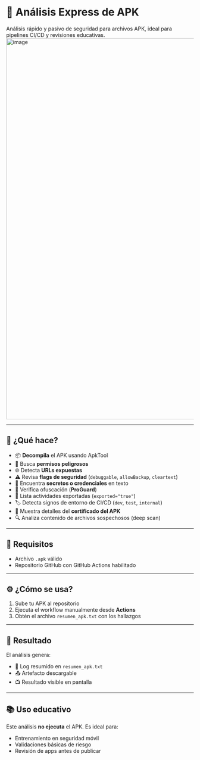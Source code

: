 # 📱 Análisis Express de APK

Análisis rápido y pasivo de seguridad para archivos APK, ideal para pipelines CI/CD y revisiones educativas.
<img width="1024" height="1024" alt="image" src="https://github.com/user-attachments/assets/cddb1336-db05-44fc-ad4c-43996b72812a" />



---

## 🚀 ¿Qué hace?

- 📦 **Decompila** el APK usando ApkTool  
- 🔐 Busca **permisos peligrosos**  
- 🌐 Detecta **URLs expuestas**  
- ⚠️ Revisa **flags de seguridad** (`debuggable`, `allowBackup`, `cleartext`)  
- 🧪 Encuentra **secretos o credenciales** en texto  
- 🧩 Verifica ofuscación (**ProGuard**)  
- 🚪 Lista actividades exportadas (`exported="true"`)  
- 🏷️ Detecta signos de entorno de CI/CD (`dev`, `test`, `internal`)  
- 🔎 Muestra detalles del **certificado del APK**  
- 🔍 Analiza contenido de archivos sospechosos (deep scan)

---

## 🧰 Requisitos

- Archivo `.apk` válido
- Repositorio GitHub con GitHub Actions habilitado

---

## ⚙️ ¿Cómo se usa?

1. Sube tu APK al repositorio
2. Ejecuta el workflow manualmente desde **Actions**
3. Obtén el archivo `resumen_apk.txt` con los hallazgos

---

## 📄 Resultado

El análisis genera:

- 📄 Log resumido en `resumen_apk.txt`
- 📤 Artefacto descargable
- 📺 Resultado visible en pantalla

---

## 📚 Uso educativo

Este análisis **no ejecuta** el APK. Es ideal para:

- Entrenamiento en seguridad móvil
- Validaciones básicas de riesgo
- Revisión de apps antes de publicar
